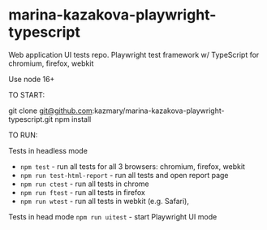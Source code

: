 # marina-kazakova-playwright-typescript
Web application UI tests repo. Playwright test framework w/ TypeScript for chromium, firefox, webkit  

Use node 16+

TO START:

git clone git@github.com:kazmary/marina-kazakova-playwright-typescript.git
npm install

TO RUN:

Tests in headless mode

 - `npm test` - run all tests for all 3 browsers: chromium, firefox, webkit
 - `npm run test-html-report` - run all tests and open report page
 - `npm run ctest` - run all tests in chrome
 - `npm run ftest` - run all tests in firefox
 - `npm run wtest` - run all tests in webkit (e.g. Safari),

 Tests in head mode
`npm run uitest` - start Playwright UI mode
